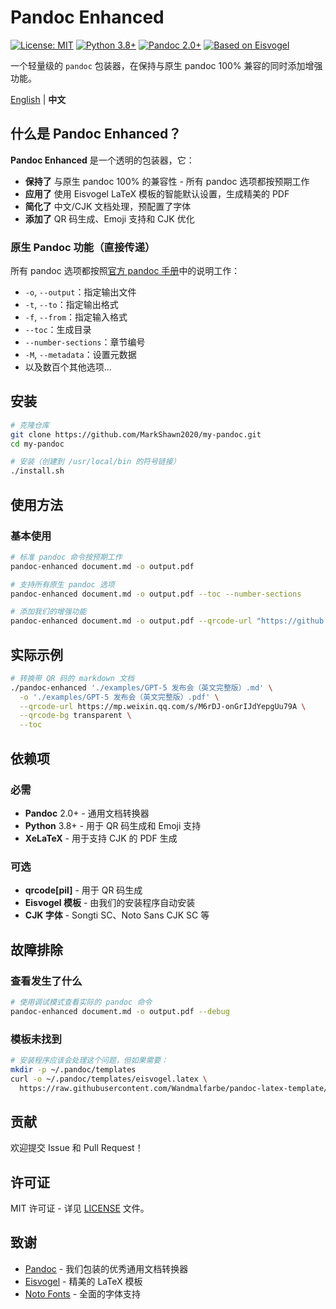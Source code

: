# Pandoc Enhanced

[![License: MIT](https://img.shields.io/badge/License-MIT-blue.svg)](https://opensource.org/licenses/MIT)
[![Python 3.8+](https://img.shields.io/badge/python-3.8+-blue.svg)](https://www.python.org/downloads/)
[![Pandoc 2.0+](https://img.shields.io/badge/pandoc-2.0+-green.svg)](https://pandoc.org/)
[![Based on Eisvogel](https://img.shields.io/badge/based%20on-Eisvogel-orange.svg)](https://github.com/Wandmalfarbe/pandoc-latex-template)

一个轻量级的 `pandoc` 包装器，在保持与原生 pandoc 100% 兼容的同时添加增强功能。

[English](README.md) | **中文**

## 什么是 Pandoc Enhanced？

**Pandoc Enhanced** 是一个透明的包装器，它：
- **保持了** 与原生 pandoc 100% 的兼容性 - 所有 pandoc 选项都按预期工作
- **应用了** 使用 Eisvogel LaTeX 模板的智能默认设置，生成精美的 PDF
- **简化了** 中文/CJK 文档处理，预配置了字体
- **添加了** QR 码生成、Emoji 支持和 CJK 优化

### 原生 Pandoc 功能（直接传递）
所有 pandoc 选项都按照[官方 pandoc 手册](https://pandoc.org/MANUAL.html)中的说明工作：
- `-o`, `--output`：指定输出文件
- `-t`, `--to`：指定输出格式
- `-f`, `--from`：指定输入格式
- `--toc`：生成目录
- `--number-sections`：章节编号
- `-M`, `--metadata`：设置元数据
- 以及数百个其他选项...

## 安装

```bash
# 克隆仓库
git clone https://github.com/MarkShawn2020/my-pandoc.git
cd my-pandoc

# 安装（创建到 /usr/local/bin 的符号链接）
./install.sh
```

## 使用方法

### 基本使用

```bash
# 标准 pandoc 命令按预期工作
pandoc-enhanced document.md -o output.pdf

# 支持所有原生 pandoc 选项
pandoc-enhanced document.md -o output.pdf --toc --number-sections

# 添加我们的增强功能
pandoc-enhanced document.md -o output.pdf --qrcode-url "https://github.com"
```



## 实际示例

```bash
# 转换带 QR 码的 markdown 文档
./pandoc-enhanced './examples/GPT-5 发布会（英文完整版）.md' \
  -o './examples/GPT-5 发布会（英文完整版）.pdf' \
  --qrcode-url https://mp.weixin.qq.com/s/M6rDJ-onGrIJdYepgUu79A \
  --qrcode-bg transparent \
  --toc
```

## 依赖项

### 必需
- **Pandoc** 2.0+ - 通用文档转换器
- **Python** 3.8+ - 用于 QR 码生成和 Emoji 支持
- **XeLaTeX** - 用于支持 CJK 的 PDF 生成

### 可选
- **qrcode[pil]** - 用于 QR 码生成
- **Eisvogel 模板** - 由我们的安装程序自动安装
- **CJK 字体** - Songti SC、Noto Sans CJK SC 等

## 故障排除

### 查看发生了什么
```bash
# 使用调试模式查看实际的 pandoc 命令
pandoc-enhanced document.md -o output.pdf --debug
```

### 模板未找到
```bash
# 安装程序应该会处理这个问题，但如果需要：
mkdir -p ~/.pandoc/templates
curl -o ~/.pandoc/templates/eisvogel.latex \
  https://raw.githubusercontent.com/Wandmalfarbe/pandoc-latex-template/master/eisvogel.tex
```

## 贡献

欢迎提交 Issue 和 Pull Request！

## 许可证

MIT 许可证 - 详见 [LICENSE](LICENSE) 文件。

## 致谢

- [Pandoc](https://pandoc.org/) - 我们包装的优秀通用文档转换器
- [Eisvogel](https://github.com/Wandmalfarbe/pandoc-latex-template) - 精美的 LaTeX 模板
- [Noto Fonts](https://www.google.com/get/noto/) - 全面的字体支持